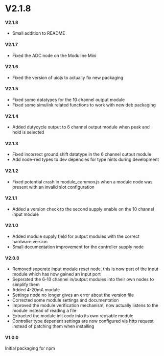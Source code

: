 # V2.1.8

#### V2.1.8
- Small addition to README

#### V2.1.7
- Fixed the ADC node on the Moduline Mini

#### V2.1.6
- Fixed the version of uiojs to actually fix new packaging

#### V2.1.5
- Fixed some datatypes for the 10 channel output module
- Fixed some simulink related functions to work with new deb packaging

#### V2.1.4
- Added dutycycle output to 6 channel output module when peak and hold is selected

#### V2.1.3
- Fixed incorrect ground shift datatype in the 6 channel output module
- Add node-red types to dev depencies for type hints during development

#### V2.1.2
- Fixed potential crash in module_common.js when a module node was present with an invalid slot configuration

#### V2.1.1
- Added a version check to the second supply enable on the 10 channel input module

#### V2.1.0
- Added module supply field for output modules with the correct hardware version
- Small documentation improvement for the controller supply node

#### V2.0.0
- Removed seperate input module reset node, this is now part of the input module which has now gained an input port
- Seperated the 6-10 channel in/output modules into their own nodes to simplify them
- Added 4-20mA module
- Settings node no longer gives an error about the version file
- Corrected some module settings and documentation
- Improved the module verification mechanism, now actually listens to the module instead of reading a file
- Extracted the module init code into its own reusable module
- Controller type depenent settings are now configured via http request instead of patching them when installing

#### V1.0.0
Initial packaging for npm
